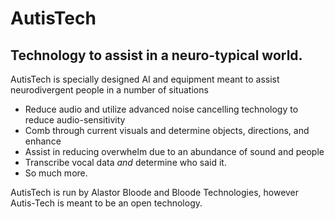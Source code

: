 <h1>AutisTech</h1>
<h2>Technology to assist in a neuro-typical world.</h2>

<p>AutisTech is specially designed AI and equipment meant to assist neurodivergent people in a number of situations</p>
<ul>
  <li>Reduce audio and utilize advanced noise cancelling technology to reduce audio-sensitivity</li>
  <li>Comb through current visuals and determine objects, directions, and enhance</li>
  <li>Assist in reducing overwhelm due to an abundance of sound and people</li>
  <li>Transcribe vocal data <i>and</i> determine who said it.</li>
  <li>So much more.</li>
</ul>
<p>AutisTech is run by Alastor Bloode and Bloode Technologies, however Autis-Tech is meant to be an open technology. </p>
